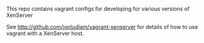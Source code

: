 This repo contains vagrant configs for developing for various versions of XenServer

See http://github.com/jonludlam/vagrant-xenserver for details of how to use vagrant
with a XenServer host.
